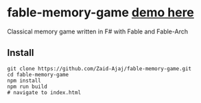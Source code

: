 # fable-memory-game [demo here](https://zaidajaj.neocities.org/html/dist/index.html)
Classical memory game written in F# with Fable and Fable-Arch

## Install 
```
git clone https://github.com/Zaid-Ajaj/fable-memory-game.git
cd fable-memory-game
npm install
npm run build
# navigate to index.html
```
